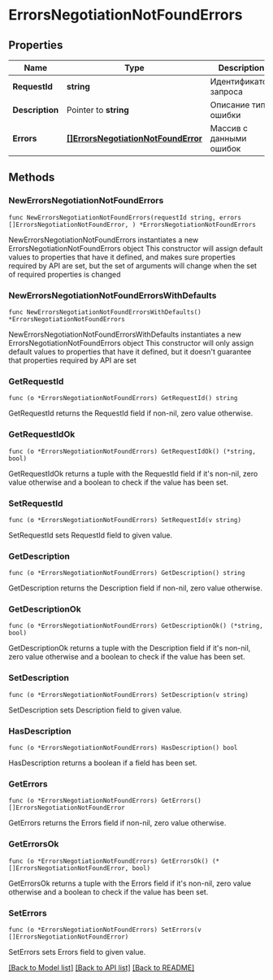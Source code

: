 # ErrorsNegotiationNotFoundErrors

## Properties

Name | Type | Description | Notes
------------ | ------------- | ------------- | -------------
**RequestId** | **string** | Идентификатор запроса | 
**Description** | Pointer to **string** | Описание типа ошибки | [optional] 
**Errors** | [**[]ErrorsNegotiationNotFoundError**](ErrorsNegotiationNotFoundError.md) | Массив с данными ошибок | 

## Methods

### NewErrorsNegotiationNotFoundErrors

`func NewErrorsNegotiationNotFoundErrors(requestId string, errors []ErrorsNegotiationNotFoundError, ) *ErrorsNegotiationNotFoundErrors`

NewErrorsNegotiationNotFoundErrors instantiates a new ErrorsNegotiationNotFoundErrors object
This constructor will assign default values to properties that have it defined,
and makes sure properties required by API are set, but the set of arguments
will change when the set of required properties is changed

### NewErrorsNegotiationNotFoundErrorsWithDefaults

`func NewErrorsNegotiationNotFoundErrorsWithDefaults() *ErrorsNegotiationNotFoundErrors`

NewErrorsNegotiationNotFoundErrorsWithDefaults instantiates a new ErrorsNegotiationNotFoundErrors object
This constructor will only assign default values to properties that have it defined,
but it doesn't guarantee that properties required by API are set

### GetRequestId

`func (o *ErrorsNegotiationNotFoundErrors) GetRequestId() string`

GetRequestId returns the RequestId field if non-nil, zero value otherwise.

### GetRequestIdOk

`func (o *ErrorsNegotiationNotFoundErrors) GetRequestIdOk() (*string, bool)`

GetRequestIdOk returns a tuple with the RequestId field if it's non-nil, zero value otherwise
and a boolean to check if the value has been set.

### SetRequestId

`func (o *ErrorsNegotiationNotFoundErrors) SetRequestId(v string)`

SetRequestId sets RequestId field to given value.


### GetDescription

`func (o *ErrorsNegotiationNotFoundErrors) GetDescription() string`

GetDescription returns the Description field if non-nil, zero value otherwise.

### GetDescriptionOk

`func (o *ErrorsNegotiationNotFoundErrors) GetDescriptionOk() (*string, bool)`

GetDescriptionOk returns a tuple with the Description field if it's non-nil, zero value otherwise
and a boolean to check if the value has been set.

### SetDescription

`func (o *ErrorsNegotiationNotFoundErrors) SetDescription(v string)`

SetDescription sets Description field to given value.

### HasDescription

`func (o *ErrorsNegotiationNotFoundErrors) HasDescription() bool`

HasDescription returns a boolean if a field has been set.

### GetErrors

`func (o *ErrorsNegotiationNotFoundErrors) GetErrors() []ErrorsNegotiationNotFoundError`

GetErrors returns the Errors field if non-nil, zero value otherwise.

### GetErrorsOk

`func (o *ErrorsNegotiationNotFoundErrors) GetErrorsOk() (*[]ErrorsNegotiationNotFoundError, bool)`

GetErrorsOk returns a tuple with the Errors field if it's non-nil, zero value otherwise
and a boolean to check if the value has been set.

### SetErrors

`func (o *ErrorsNegotiationNotFoundErrors) SetErrors(v []ErrorsNegotiationNotFoundError)`

SetErrors sets Errors field to given value.



[[Back to Model list]](../README.md#documentation-for-models) [[Back to API list]](../README.md#documentation-for-api-endpoints) [[Back to README]](../README.md)


